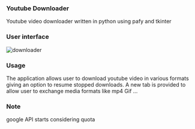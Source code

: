 ### Youtube Downloader
Youtube video downloader written in python using pafy and tkinter

### User interface
![downloader](https://user-images.githubusercontent.com/54498156/121577726-1bdf7a80-ca2a-11eb-8eb8-62599b6d8fe4.png)

### Usage
The application allows user to download youtube video in various formats giving an option to resume stopped downloads. A new tab is provided to allow user 
to exchange media formats like mp4 Gif ...

### Note
google API starts considering quota

